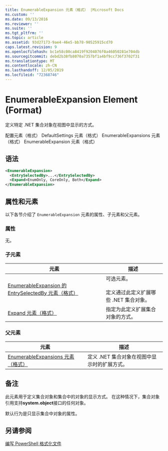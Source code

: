 ```yaml
---
title: EnumerableExpansion 元素（格式） |Microsoft Docs
ms.custom: ''
ms.date: 09/13/2016
ms.reviewer: ''
ms.suite: ''
ms.tgt_pltfrm: ''
ms.topic: article
ms.assetid: 93d27173-9ae4-46e5-bb78-90525915cd70
caps.latest.revision: 9
ms.openlocfilehash: bc1e58c00ca8419f9204076f0a46050281e704db
ms.sourcegitcommit: debd2b38fb8070a7357bf1a4bf9cc736f3702f31
ms.translationtype: MT
ms.contentlocale: zh-CN
ms.lasthandoff: 12/05/2019
ms.locfileid: "72368746"
---
```

# <a name="enumerableexpansion-element-format"></a>EnumerableExpansion Element (Format)

定义特定 .NET 集合对象在视图中显示的方式。

配置元素（格式） DefaultSettings 元素（格式） EnumerableExpansions 元素（格式） EnumerableExpansion 元素（格式）

## <a name="syntax"></a>语法

```xml
<EnumerableExpansion>
  <EntrySelectedBy>...</EntrySelectedBy>
  <Expand>EnumOnly, CoreOnly, Both</Expand>
</EnumerableExpansion>
```

## <a name="attributes-and-elements"></a>属性和元素

以下各节介绍了 `EnumerableExpansion` 元素的属性、子元素和父元素。

### <a name="attributes"></a>属性

无。

### <a name="child-elements"></a>子元素

|元素|描述|
|-------------|-----------------|
|[EnumerableExpansion 的 EntrySelectedBy 元素（格式）](./entryselectedby-element-for-enumerableexpansion-format.md)|可选元素。<br /><br /> 定义通过此定义扩展哪些 .NET 集合对象。|
|[Expand 元素（格式）](./expand-element-format.md)|指定为此定义扩展集合对象的方式。|

### <a name="parent-elements"></a>父元素

|元素|描述|
|-------------|-----------------|
|[EnumerableExpansions 元素（格式）](./enumerableexpansions-element-format.md)|定义 .NET 集合对象在视图中显示时的扩展方式。|

## <a name="remarks"></a>备注

此元素用于定义集合对象和集合中的对象的显示方式。 在这种情况下，集合对象引用支持**system.object**接口的任何对象。

默认行为是只显示集合中对象的属性。

## <a name="see-also"></a>另请参阅

[编写 PowerShell 格式化文件](./writing-a-powershell-formatting-file.md)
